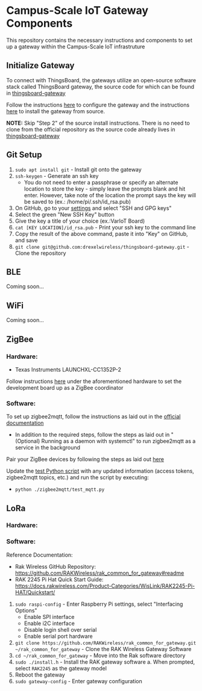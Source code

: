 # Campus-Scale IoT Gateway Components
This repository contains the necessary instructions and components to set up a gateway within the Campus-Scale IoT infrastruture

## Initialize Gateway

To connect with ThingsBoard, the gateways utilize an open-source software stack called ThingsBoard gateway, the source code for which can be found in [thingsboard-gateway](./thingsboard-gateway)

Follow the instructions [here](https://thingsboard.io/docs/iot-gateway/getting-started/) to configure the gateway and the instructions [here](https://thingsboard.io/docs/iot-gateway/install/source-installation/) to install the gateway from source.

**NOTE:** Skip "Step 2" of the source install instructions. There is no need to clone from the official repository as the source code already lives in [thingsboard-gateway](./thingsboard-gateway)

## Git Setup
1. `sudo apt install git` - Install git onto the gateway
2. `ssh-keygen` - Generate an ssh key
    * You do not need to enter a passphrase or specify an alternate location to store the key - simply leave the prompts blank and hit enter. However, take note of the location the prompt says the key will be saved to (ex.: /home/pi/.ssh/id_rsa.pub)
3. On GitHub, go to your [settings](https://github.com/settings) and select "SSH and GPG keys"
4. Select the green "New SSH Key" button
5. Give the key a title of your choice (ex.:VarIoT Board)
6. `cat [KEY LOCATION]/id_rsa.pub` - Print your ssh key to the command line
7. Copy the result of the above command, paste it into "Key" on GitHub, and save
8. `git clone git@github.com:drexelwireless/thingsboard-gateway.git` - Clone the repository
## BLE
Coming soon...

## WiFi
Coming soon...

## ZigBee
### Hardware:
* Texas Instruments LAUNCHXL-CC1352P-2

Follow instructions [here](https://www.zigbee2mqtt.io/guide/adapters/#recommended) under the aforementioned hardware to set the development board up as a ZigBee coordinator

### Software:
To set up zigbee2mqtt, follow the instructions as laid out in the [official documentation](https://www.zigbee2mqtt.io/guide/installation/01_linux.html)

* In addition to the required steps, follow the steps as laid out in "(Optional) Running as a daemon with systemctl" to run zigbee2mqtt as a service in the background

Pair your ZigBee devices by following the steps as laid out [here](https://www.zigbee2mqtt.io/guide/usage/pairing_devices.html)

Update the [test Python script](./zigbee2mqtt/test_mqtt.py) with any updated information (access tokens, zigbee2mqtt topics, etc.) and run the script by executing:
* `python ./zigbee2mqtt/test_mqtt.py`
## LoRa
### Hardware:

### Software:
Reference Documentation:
- Rak Wireless GitHub Repository: https://github.com/RAKWireless/rak_common_for_gateway#readme
- RAK 2245 Pi Hat Quick Start Guide: https://docs.rakwireless.com/Product-Categories/WisLink/RAK2245-Pi-HAT/Quickstart/

1. `sudo raspi-config` - Enter Raspberry Pi settings, select "Interfacing Options"
    - Enable SPI interface
    - Enable i2C interface
    - Disable login shell over serial
    - Enable serial port hardware
2. `git clone https://github.com/RAKWireless/rak_common_for_gateway.git ~/rak_common_for_gateway` - Clone the RAK Wireless Gateway Software
3. `cd ~/rak_common_for_gateway` - Move into the Rak software directory
4. `sudo ./install.h` - Install the RAK gateway software
    a. When prompted, select `RAK2245` as the gateway model
5. Reboot the gateway
6. `sudo gateway-config` - Enter gateway configuration
